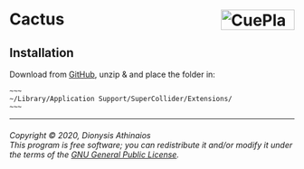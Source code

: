 # Cactus <a href="http://fasmatwist.com/opensource"><img src="http://fasmatwist.com/opensource-fasma/fasmatwist-logo.png" alt="CuePlayer" width="130px" height="36px" align="right"></a>

## Installation

Download from [GitHub](https://github.com/dathinaios/Cactus/releases/latest), unzip & and place the folder in:

    ~~~
    ~/Library/Application Support/SuperCollider/Extensions/
    ~~~

---
###### <i>Copyright © 2020, Dionysis Athinaios</br>This program is free software; you can redistribute it and/or modify it under the terms of the [GNU General Public License](https://www.gnu.org/licenses/old-licenses/gpl-2.0.html).</i>
